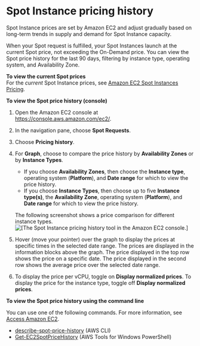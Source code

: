 # Spot Instance pricing history<a name="using-spot-instances-history"></a>

Spot Instance prices are set by Amazon EC2 and adjust gradually based on long\-term trends in supply and demand for Spot Instance capacity\.

When your Spot request is fulfilled, your Spot Instances launch at the current Spot price, not exceeding the On\-Demand price\. You can view the Spot price history for the last 90 days, filtering by instance type, operating system, and Availability Zone\.

**To view the current Spot prices**  
For the *current* Spot Instance prices, see [Amazon EC2 Spot Instances Pricing](http://aws.amazon.com/ec2/spot/pricing/)\.

**To view the Spot price history \(console\)**

1. Open the Amazon EC2 console at [https://console\.aws\.amazon\.com/ec2/](https://console.aws.amazon.com/ec2/)\.

1. In the navigation pane, choose **Spot Requests**\.

1. Choose **Pricing history**\. 

1. For **Graph**, choose to compare the price history by **Availability Zones** or by **Instance Types**\.
   + If you choose **Availability Zones**, then choose the **Instance type**, operating system \(**Platform**\), and **Date range** for which to view the price history\.
   + If you choose **Instance Types**, then choose up to five **Instance type\(s\)**, the **Availability Zone**, operating system \(**Platform**\), and **Date range** for which to view the price history\.

   The following screenshot shows a price comparison for different instance types\.  
![\[The Spot Instance pricing history tool in the Amazon EC2 console.\]](http://docs.aws.amazon.com/AWSEC2/latest/UserGuide/images/spot-instance-pricing-history.png)

1. Hover \(move your pointer\) over the graph to display the prices at specific times in the selected date range\. The prices are displayed in the information blocks above the graph\. The price displayed in the top row shows the price on a specific date\. The price displayed in the second row shows the average price over the selected date range\.

1. To display the price per vCPU, toggle on **Display normalized prices**\. To display the price for the instance type, toggle off **Display normalized prices**\.

**To view the Spot price history using the command line**

You can use one of the following commands\. For more information, see [Access Amazon EC2](concepts.md#access-ec2)\.
+ [describe\-spot\-price\-history](https://docs.aws.amazon.com/cli/latest/reference/ec2/describe-spot-price-history.html) \(AWS CLI\)
+ [Get\-EC2SpotPriceHistory](https://docs.aws.amazon.com/powershell/latest/reference/items/Get-EC2SpotPriceHistory.html) \(AWS Tools for Windows PowerShell\)